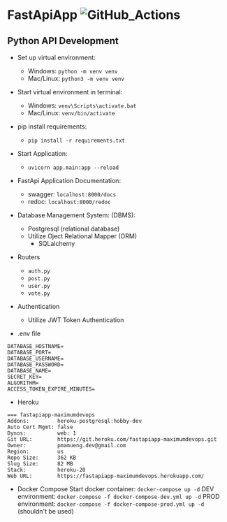 # FastApiApp ![GitHub_Actions](https://github.com/pmamueng/FastApiApp/actions/workflows/build-deploy.yaml/badge.svg)
Python API Development
---
* Set up virtual environment:
    * Windows: `python -m venv venv`
    * Mac/Linux: `python3 -m venv venv`


* Start virtual environment in terminal:
    * Windows: `venv\Scripts\activate.bat`
    * Mac/Linux: `venv/bin/activate`


* pip install requirements:
    * `pip install -r requirements.txt`


* Start Application:
    * `uvicorn app.main:app --reload`


* FastApi Application Documentation:
    * swagger: `localhost:8000/docs`
    * redoc: `localhost:8000/redoc`


* Database Management System: (DBMS):
    * Postgresql (relational database)
    * Utilize Oject Relational Mapper (ORM)
        * SQLalchemy


* Routers
    * `auth.py`
    * `post.py`
    * `user.py`
    * `vote.py`


* Authentication
    * Utilize JWT Token Authentication


* .env file
```
DATABASE_HOSTNAME=
DATABASE_PORT=
DATABASE_USERNAME=
DATABASE_PASSWORD=
DATABASE_NAME=
SECRET_KEY=
ALGORITHM=
ACCESS_TOKEN_EXPIRE_MINUTES=
```


* Heroku
```
=== fastapiapp-maximumdevops
Addons:         heroku-postgresql:hobby-dev
Auto Cert Mgmt: false
Dynos:          web: 1
Git URL:        https://git.heroku.com/fastapiapp-maximumdevops.git
Owner:          pmamueng.dev@gmail.com
Region:         us
Repo Size:      362 KB
Slug Size:      82 MB
Stack:          heroku-20
Web URL:        https://fastapiapp-maximumdevops.herokuapp.com/
```


* Docker Compose
Start docker container: ```docker-compose up -d```
DEV environment: ```docker-compose -f docker-compose-dev.yml up -d```
PROD environment: ```docker-compose -f docker-compose-prod.yml up -d``` (shouldn't be used)
